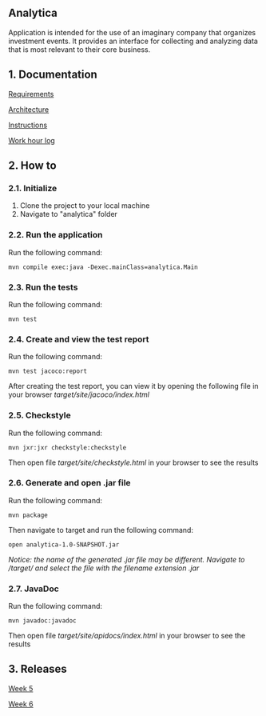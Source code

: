 ## Analytica

Application is intended for the use of an imaginary company that organizes investment events.
It provides an interface for collecting and analyzing data that is most relevant to their core business.

## 1. Documentation

[Requirements](https://github.com/MikaelTornwall/ot-harjoitustyo/tree/master/documentation/requirements.md)

[Architecture](https://github.com/MikaelTornwall/ot-harjoitustyo/tree/master/documentation/architecture.md)

[Instructions](https://github.com/MikaelTornwall/ot-harjoitustyo/tree/master/documentation/instructions.md)

[Work hour log](https://github.com/MikaelTornwall/ot-harjoitustyo/tree/master/documentation/workhours.md)

## 2. How to

### 2.1. Initialize

1. Clone the project to your local machine
2. Navigate to "analytica" folder

### 2.2. Run the application

Run the following command:

`mvn compile exec:java -Dexec.mainClass=analytica.Main`

### 2.3. Run the tests

Run the following command:

`mvn test`

### 2.4. Create and view the test report

Run the following command:

`mvn test jacoco:report`

After creating the test report, you can view it by opening the following file in your browser _target/site/jacoco/index.html_

### 2.5. Checkstyle

Run the following command:

`mvn jxr:jxr checkstyle:checkstyle`

Then open file _target/site/checkstyle.html_ in your browser to see the results

### 2.6. Generate and open .jar file

Run the following command:

`mvn package`

Then navigate to target and run the following command:

`open analytica-1.0-SNAPSHOT.jar`

_Notice: the name of the generated .jar file may be different. Navigate to /target/ and select the file with the filename extension .jar_  

### 2.7. JavaDoc

Run the following command:

`mvn javadoc:javadoc`

Then open file _target/site/apidocs/index.html_ in your browser to see the results

## 3. Releases

[Week 5](https://github.com/MikaelTornwall/ot-harjoitustyo/releases/tag/week5)

[Week 6](https://github.com/MikaelTornwall/ot-harjoitustyo/releases/tag/week6)
